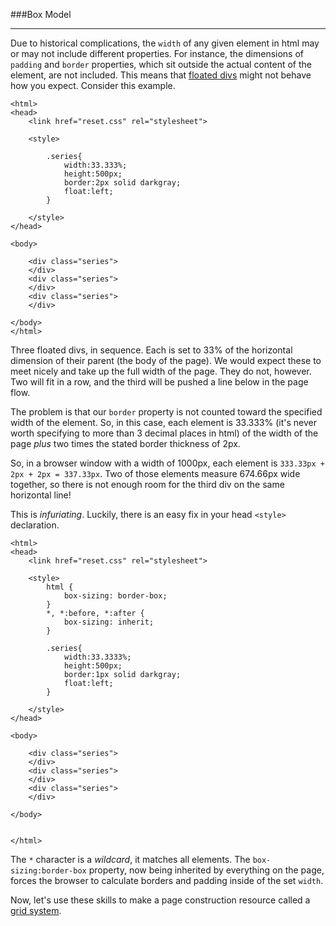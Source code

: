 ###Box Model

------

Due to historical complications, the `width` of any given element in html may or may not include different properties. For instance, the dimensions of `padding` and `border` properties, which sit outside the actual content of the element, are not included. This means that [floated divs](float.md) might not behave how you expect. Consider this example.

```
<html>
<head>
	<link href="reset.css" rel="stylesheet">

	<style>
		
		.series{
			width:33.333%;
			height:500px;
			border:2px solid darkgray; 
			float:left;
		}

	</style>
</head>

<body>

	<div class="series"> 
	</div>
	<div class="series"> 
	</div>
	<div class="series"> 
	</div>
	
</body>
</html>
```

Three floated divs, in sequence. Each is set to 33% of the horizontal dimension of their parent (the body of the page). We would expect these to meet nicely and take up the full width of the page. They do not, however. Two will fit in a row, and the third will be pushed a line below in the page flow.

The problem is that our `border` property is not counted toward the specified width of the element. So, in this case, each element is 33.333% (it's never worth specifying to more than 3 decimal places in html) of the width of the page *plus* two times the stated border thickness of 2px. 

So, in a browser window with a width of 1000px, each element is `333.33px + 2px + 2px = 337.33px`. Two of those elements measure 674.66px wide together, so there is not enough room for the third div on the same horizontal line!

This is *infuriating*. Luckily, there is an easy fix in your head `<style>` declaration.

```
<html>
<head>
	<link href="reset.css" rel="stylesheet">
	
	<style>
		html {
			box-sizing: border-box;
		}
		*, *:before, *:after {
			box-sizing: inherit;
		}

		.series{
			width:33.3333%;
			height:500px;
			border:1px solid darkgray; 
			float:left;
		}

	</style>
</head>

<body>

	<div class="series"> 
	</div>
	<div class="series"> 
	</div>
	<div class="series"> 
	</div>

</body>


</html>
```

The `*` character is a *wildcard*, it matches all elements. The `box-sizing:border-box` property, now being inherited by everything on the page, forces the browser to calculate borders and padding inside of the set `width`.

Now, let's use these skills to make a page construction resource called a [grid system](grid.md).
